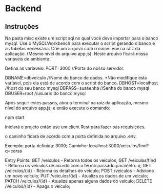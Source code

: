 # Backend

## Instruções

Na pasta  misc existe um script sql no qual você deve importar para o banco mysql.
Use o MySQLWorkbench para executar o script gerando o banco e as tabelas necessária.
Crie um arquivo com o nome .env na raiz da aplicação. (Mesmo nível do arquivo app.js).
Neste arquivo ficará nossa variáveis de ambiente.

Defina as variaveis:
PORT=3000 //Porta do nosso servidor.

DBNAME=dbveiculo //Nome do banco de dados. *Não modifique esta variável, pois ela está de acordo com o script do banco.
DBHOST=localhost //host do seu banco mysql
DBPASS=suasenha //Senha do banco mysql
DBUSER=root //usuario do banco mysql

Após seguir estes passos, abra o terminal na raiz da aplicação, mesmo nível do arquivo app.js, e então execute o comando:

npm start

Iniciará o projeto então use um client Rest para fazer oas requisições.

o caminho ficará de acordo com a porta definida no arquivo .env.

Exemplo: porta definida: 3000;
Caminho: localhost:3000/veiculos/find?q=corsa

Entry Points:
GET /veiculos - Retorna todos os veículos;
GET /veiculos/find - Retorna os veículos de acordo com o termo passado parâmetro q;
GET /veiculos/{id} - Retorna os detalhes do veículo;
POST /veiculos - Adiciona um novo veículo;
PUT /veiculos/{id} - Atualiza os dados de um veículo;
PATCH /veiculos/{id} - Atualiza apenas alguns dados do veículo;
DELETE /veiculos/{id} - Apaga o veículo;
